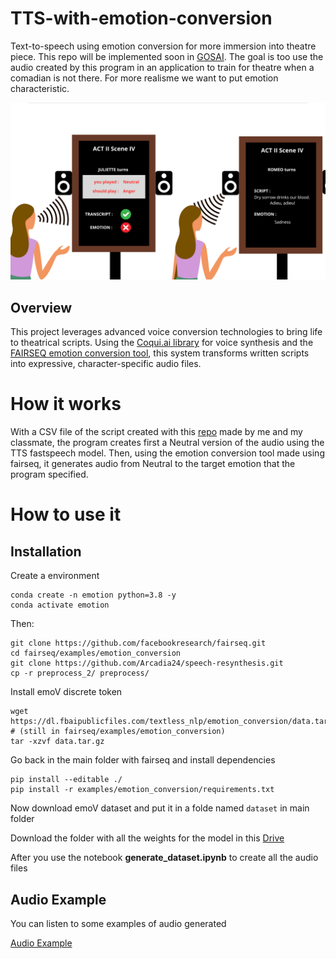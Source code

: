 # TTS-with-emotion-conversion
Text-to-speech using emotion conversion for more immersion into theatre piece. This repo will be implemented soon in [GOSAI](https://github.com/GOSAI-DVIC). The goal is too use the audio created by this program in an application to train for theatre when a comadian is not there. For more realisme we want to put emotion characteristic. 

![Explanation of the application](https://github.com/Arcadia24/TTS-with-emotion-conversion/blob/main/Theatre.png)

## Overview
This project leverages advanced voice conversion technologies to bring life to theatrical scripts. Using the [Coqui.ai library](https://github.com/coqui-ai/TTS) for voice synthesis and the [FAIRSEQ emotion conversion tool](https://github.com/facebookresearch/fairseq/tree/main/examples/emotion_conversion), this system transforms written scripts into expressive, character-specific audio files.

# How it works
With a CSV file of the script created with this [repo](https://github.com/hugodmn/Theatre_Script_Processing/tree/main) made by me and my classmate, the program creates first a Neutral version of the audio using the TTS fastspeech model. Then, using the emotion conversion tool made using fairseq, it generates audio from Neutral to the target emotion that the program specified.

# How to use it

## Installation

Create a environment

```
conda create -n emotion python=3.8 -y
conda activate emotion
```
Then:
```
git clone https://github.com/facebookresearch/fairseq.git
cd fairseq/examples/emotion_conversion
git clone https://github.com/Arcadia24/speech-resynthesis.git
cp -r preprocess_2/ preprocess/
```
Install emoV discrete token
```
wget https://dl.fbaipublicfiles.com/textless_nlp/emotion_conversion/data.tar.gz  # (still in fairseq/examples/emotion_conversion)
tar -xzvf data.tar.gz
```
Go back in the main folder with fairseq and install dependencies
```
pip install --editable ./
pip install -r examples/emotion_conversion/requirements.txt
```
Now download emoV dataset and put it in a folde named `dataset` in main folder

Download the folder with all the weights for the model in this [Drive]()

After you use the notebook **generate_dataset.ipynb** to create all the audio files

## Audio Example
You can listen to some examples of audio generated

[Audio Example](https://drive.google.com/drive/folders/1HnyVwVjERHKs_aIR7H0eZaWzWf-23UlO?usp=sharing)
